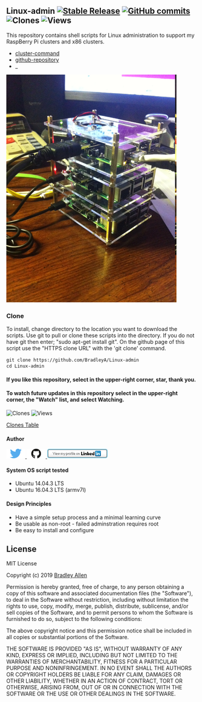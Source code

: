 ## Linux-admin   [![Stable Release](https://img.shields.io/badge/Release-2.42-blue.svg)](https://github.com/BradleyA/Linux-admin/releases/tag/2.42)    [![GitHub commits](https://img.shields.io/github/commits-since/BradleyA/Linux-admin/2.42.svg)](https://github.com/BradleyA/Linux-admin/commits/) <img alt="Clones" src="https://img.shields.io/static/v1?label=Clones&message=29&color=blue"> <img alt="Views" src="https://img.shields.io/static/v1?label=Views&message=203&color=blue">

This repository contains shell scripts for Linux administration to support my RaspBerry Pi clusters and x86 clusters.

 * [cluster-command](https://github.com/BradleyA/Linux-admin/tree/master/cluster-command)
 * [github-repository](https://github.com/BradleyA/Linux-admin/tree/master/github-repository)
 * _


<img id="respberry_cluster-1" src="images/IMG_2664.JPG" width="450" >
 
 
### Clone

To install, change directory to the location you want to download the scripts. Use git to pull or clone these scripts into the directory. If you do not have git then enter; "sudo apt-get install git". On the github page of this script use the "HTTPS clone URL" with the 'git clone' command.

    git clone https://github.com/BradleyA/Linux-admin
    cd Linux-admin

#### If you like this repository, select in the upper-right corner, star, thank you.
#### To watch future updates in this repository select in the upper-right corner, the "Watch" list, and select Watching.


<img alt="Clones" src="https://img.shields.io/static/v1?label=Clones&message=29&color=blue">

<img alt="Views" src="https://img.shields.io/static/v1?label=Views&message=203&color=blue">

[Clones Table](images/clone.table.md)

#### Author
[<img id="twitter" src="images/twitter.png" width="50" a="twitter.com/bradleyaustintx/">
](https://twitter.com/bradleyaustintx/)   [<img id="github" src="images/github.png" width="50" a="https://github.com/BradleyA/">
](https://github.com/BradleyA/)    [<img src="images/linkedin.png" style="max-width:100%;" >](https://www.linkedin.com/in/bradleyhallen)

#### System OS script tested
 * Ubuntu 14.04.3 LTS
 * Ubuntu 16.04.3 LTS (armv7l)

#### Design Principles
 * Have a simple setup process and a minimal learning curve
 * Be usable as non-root - failed adminstration requires root
 * Be easy to install and configure

## License
MIT License

Copyright (c) 2019  [Bradley Allen](https://www.linkedin.com/in/bradleyhallen)

Permission is hereby granted, free of charge, to any person obtaining a copy of this software and associated documentation files (the "Software"), to deal in the Software without restriction, including without limitation the rights to use, copy, modify, merge, publish, distribute, sublicense, and/or sell copies of the Software, and to permit persons to whom the Software is furnished to do so, subject to the following conditions:

The above copyright notice and this permission notice shall be included in all copies or substantial portions of the Software.

THE SOFTWARE IS PROVIDED "AS IS", WITHOUT WARRANTY OF ANY KIND, EXPRESS OR IMPLIED, INCLUDING BUT NOT LIMITED TO THE WARRANTIES OF MERCHANTABILITY, FITNESS FOR A PARTICULAR PURPOSE AND NONINFRINGEMENT. IN NO EVENT SHALL THE AUTHORS OR COPYRIGHT HOLDERS BE LIABLE FOR ANY CLAIM, DAMAGES OR OTHER LIABILITY, WHETHER IN AN ACTION OF CONTRACT, TORT OR OTHERWISE, ARISING FROM, OUT OF OR IN CONNECTION WITH THE SOFTWARE OR THE USE OR OTHER DEALINGS IN THE SOFTWARE.
